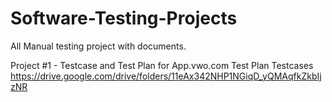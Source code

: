 # Software-Testing-Projects
All Manual testing project with documents.

Project #1 - Testcase and Test Plan for App.vwo.com Test Plan Testcases
https://drive.google.com/drive/folders/11eAx342NHP1NGiqD_yQMAqfkZkbIjzNR

